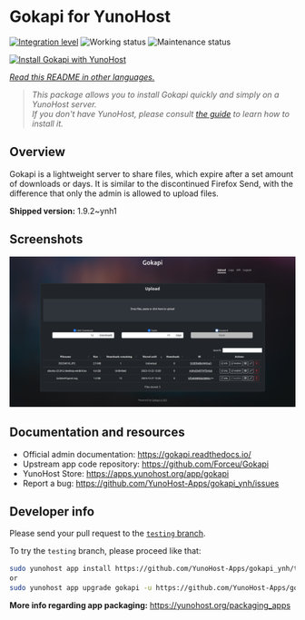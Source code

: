 <!--
N.B.: This README was automatically generated by <https://github.com/YunoHost/apps/tree/master/tools/readme_generator>
It shall NOT be edited by hand.
-->

# Gokapi for YunoHost

[![Integration level](https://apps.yunohost.org/badge/integration/gokapi)](https://ci-apps.yunohost.org/ci/apps/gokapi/)
![Working status](https://apps.yunohost.org/badge/state/gokapi)
![Maintenance status](https://apps.yunohost.org/badge/maintained/gokapi)

[![Install Gokapi with YunoHost](https://install-app.yunohost.org/install-with-yunohost.svg)](https://install-app.yunohost.org/?app=gokapi)

*[Read this README in other languages.](./ALL_README.md)*

> *This package allows you to install Gokapi quickly and simply on a YunoHost server.*  
> *If you don't have YunoHost, please consult [the guide](https://yunohost.org/install) to learn how to install it.*

## Overview

Gokapi is a lightweight server to share files, which expire after a set amount of downloads or days. It is similar to the discontinued Firefox Send, with the difference that only the admin is allowed to upload files.

**Shipped version:** 1.9.2~ynh1

## Screenshots

![Screenshot of Gokapi](./doc/screenshots/screenshot.png)

## Documentation and resources

- Official admin documentation: <https://gokapi.readthedocs.io/>
- Upstream app code repository: <https://github.com/Forceu/Gokapi>
- YunoHost Store: <https://apps.yunohost.org/app/gokapi>
- Report a bug: <https://github.com/YunoHost-Apps/gokapi_ynh/issues>

## Developer info

Please send your pull request to the [`testing` branch](https://github.com/YunoHost-Apps/gokapi_ynh/tree/testing).

To try the `testing` branch, please proceed like that:

```bash
sudo yunohost app install https://github.com/YunoHost-Apps/gokapi_ynh/tree/testing --debug
or
sudo yunohost app upgrade gokapi -u https://github.com/YunoHost-Apps/gokapi_ynh/tree/testing --debug
```

**More info regarding app packaging:** <https://yunohost.org/packaging_apps>
